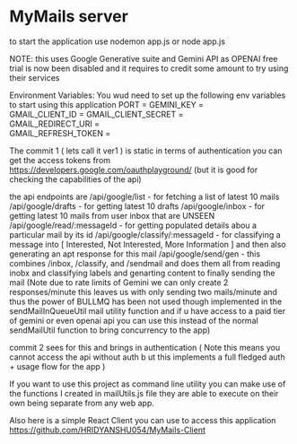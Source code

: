 # MyMails server

to start the application use
nodemon app.js
or
node app.js

NOTE: this uses Google Generative suite and Gemini API as OPENAI free trial is now been disabled and it requires to credit some amount to try using their services

Environment Variables:
You wud need to set up the following env variables to start using this application
PORT =
GEMINI_KEY =  
GMAIL_CLIENT_ID =
GMAIL_CLIENT_SECRET =  
GMAIL_REDIRECT_URI =  
GMAIL_REFRESH_TOKEN =

The commit 1 ( lets call it ver1 ) is static in terms of authentication you can get the access tokens from
https://developers.google.com/oauthplayground/
(but it is good for checking the capabilities of the api)

the api endpoints are
/api/google/list - for fetching a list of latest 10 mails
/api/google/drafts - for getting latest 10 drafts
/api/google/inbox - for getting latest 10 mails from user inbox that are UNSEEN
/api/google/read/:messageId - for getting populated details abou a particular mail by its id
/api/google/classify/:messageId - for classifying a message into [ Interested, Not Interested, More Information ] and then also generating an apt response for this mail
/api/google/send/gen - this combines /inbox, /classify, and /sendmail and does them all from reading inobx and classifying labels and genarting content to finally sending the mail
(Note due to rate limits of Gemini we can only create 2 responses/minute this leaves us with only sending two mails/minute and thus the power of BULLMQ has been not used though implemented in the sendMailInQueueUtil mail utility function and if u have access to a paid tier of gemini or even openai api you can use this instead of the normal sendMailUtil function to bring concurrency to the app)

commit 2 sees for this and brings in authentication ( Note this means you cannot access the api without auth b ut this implements a full fledged auth + usage flow for the app )

If you want to use this project as command line utility you can make use of the functions I created in mailUtils.js file they are able to execute on their own being separate from any web app.

Also here is a simple React Client you can use to access this application
https://github.com/HRIDYANSHU054/MyMails-Client
